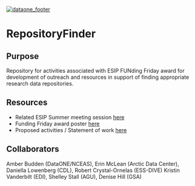 [![dataone_footer](https://www.dataone.org/sites/all/images/DataONE_LOGO.jpg)](http://dataone.org)

# RepositoryFinder
## Purpose
Repository for activities associated with ESIP FUNding Friday award for development of outreach and resources in support of finding appropriate research data repositories.

## Resources
- Related ESIP Summer meeting session [here](https://2020esipsummermeeting.sched.com/event/cIvU/supporting-the-earth-science-community-in-repository-discovery)
- Funding Friday award poster [here](https://github.com/DataONEorg/RepositoryFinder/blob/main/FUNdingFridayPoster.pdf)
- Proposed activities / Statement of work [here](https://github.com/DataONEorg/RepositoryFinder/blob/main/SOW.md)

## Collaborators 
Amber Budden (DataONE/NCEAS), Erin McLean (Arctic Data Center), Daniella  Lowenberg (CDL), Robert Crystal-Ornelas (ESS-DIVE) Kristin Vanderbilt (EDI), Shelley Stall (AGU), Denise Hill (GSA)
